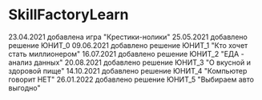 # SkillFactoryLearn
23.04.2021 добавлена игра "Крестики-нолики"
25.05.2021 добавлено решение ЮНИТ_0
09.06.2021 добавлено решение ЮНИТ_1 "Кто хочет стать миллионером"
16.07.2021 добавлено решение ЮНИТ_2 "ЕДА - анализ данных"
20.08.2021 добавлено решение ЮНИТ_3 "О вкусной и здоровой пище"
14.10.2021 добавлено решение ЮНИТ_4 "Компьютер говорит НЕТ"
26.01.2022 добавлено решение ЮНИТ_5 "Выбираем авто выгодно"
